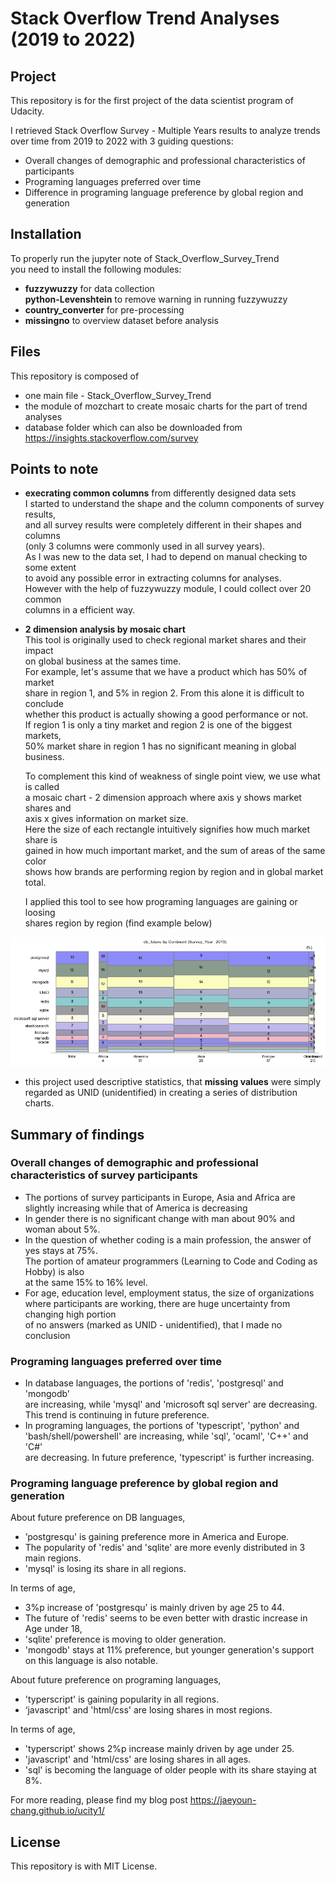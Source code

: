 # Stack Overflow Trend Analyses (2019 to 2022)

## Project

This repository is for the first project of the data scientist program of Udacity.  

I retrieved Stack Overflow Survey - Multiple Years results to analyze trends    
over time from 2019 to 2022 with 3 guiding questions:   
* Overall changes of demographic and professional characteristics of participants  
* Programing languages preferred over time  
* Difference in programing language preference by global region and generation  

## Installation

To properly run the jupyter note of Stack_Overflow_Survey_Trend    
you need to install the following modules:  
* **fuzzywuzzy** for data collection  
  **python-Levenshtein** to remove warning in running fuzzywuzzy  
* **country_converter**  for pre-processing  
* **missingno** to overview dataset before analysis

## Files

This repository is composed of  
* one main file - Stack_Overflow_Survey_Trend    
* the module of mozchart to create mosaic charts for the part of trend analyses  
* database folder which can also be downloaded from   
  https://insights.stackoverflow.com/survey  

## Points to note

* **execrating common columns** from differently designed data sets  
  I started to understand the shape and the column components of survey results,   
  and all survey results were completely different in their shapes and columns   
  (only 3 columns were commonly used in all survey years).  
  As I was new to the data set, I had to depend on manual checking to some extent    
  to avoid any possible error in extracting columns for analyses.   
  However with the help of fuzzywuzzy module, I could collect over 20 common    
  columns in a efficient way.   

* **2 dimension analysis by mosaic chart**  
  This tool is originally used to check regional market shares and their impact  
  on global business at the sames time.  
  For example, let's assume that we have a product which has 50% of market   
  share in region 1, and 5% in region 2. From this alone it is difficult to conclude   
  whether this product is actually showing a good performance or not.     
  If region 1 is only a tiny market and region 2 is one of the biggest markets,  
  50% market share in region 1 has no significant meaning in global business.   

  To complement this kind of weakness of single point view, we use what is called   
  a mosaic chart - 2 dimension approach where axis y shows market shares and   
  axis x gives information on market size.  
  Here the size of each rectangle intuitively signifies how much market share is  
  gained in how much important market, and the sum of areas of the same color  
  shows how brands are performing region by region and in global market total.

  I applied this tool to see how programing languages are gaining or loosing   
  shares region by region (find example below)

![img_2d](./img2d.png) 

* this project used descriptive statistics, that **missing values** were simply   
  regarded as UNID (unidentified) in creating a series of distribution charts. 

## Summary of findings

### Overall changes of demographic and professional characteristics of survey participants  
- The portions of survey participants in Europe, Asia and Africa are    
slightly increasing while that of America is decreasing   
- In gender there is no significant change with man about 90% and woman about 5%.   
- In the question of whether coding is a main profession, the answer of yes stays at 75%.     
The portion of amateur programmers (Learning to Code and Coding as Hobby) is also     
at the same 15% to 16% level.
- For age, education level, employment status, the size of organizations    
where participants are working, there are huge uncertainty from changing high portion     
of no answers (marked as UNID - unidentified), that I made no conclusion

### Programing languages preferred over time
- In database languages, the portions of 'redis', 'postgresql' and 'mongodb'    
  are increasing, while 'mysql' and 'microsoft sql server' are decreasing.    
  This trend is continuing in future preference.  
- In programing languages, the portions of 'typescript', 'python' and    
  'bash/shell/powershell' are increasing, while 'sql', 'ocaml', 'C++' and 'C#'    
  are decreasing. In future preference, 'typescript' is further increasing.

### Programing language preference by global region and generation

About future preference on DB languages, 
* ’postgresqu' is gaining preference more in America and Europe.   
* The popularity of 'redis' and 'sqlite' are more evenly distributed in 3 main regions.     
* 'mysql' is losing its share in all regions.

In terms of age,    
* 3%p increase of 'postgresqu' is mainly driven by age 25 to 44.    
* The future of 'redis' seems to be even better with drastic increase in Age under 18,     
* 'sqlite' preference is moving to older generation.    
* 'mongodb' stays at 11% preference, but younger generation's support on this language is also notable.  

About future preference on programing languages, 
* 'typerscript' is gaining popularity in all regions.    
* ‘javascript' and 'html/css' are losing shares in most regions. 

In terms of age,    
* 'typerscript' shows 2%p increase mainly driven by age under 25.   
* 'javascript' and 'html/css' are losing shares in all ages.  
* 'sql' is becoming the language of older people with its share staying at 8%.

For more reading, please find my blog post https://jaeyoun-chang.github.io/ucity1/  

## License

This repository is with MIT License.